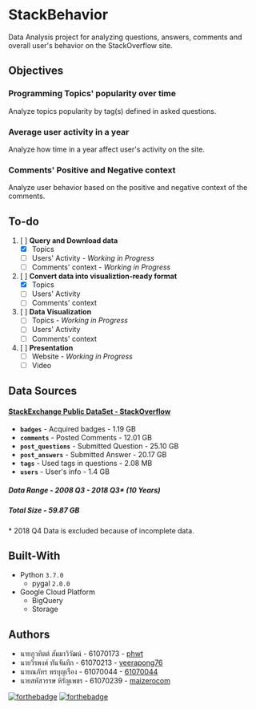 # StackBehavior
Data Analysis project for analyzing questions, answers, comments and overall user's behavior on the StackOverflow site.

## Objectives
### Programming Topics' popularity over time
Analyze topics popularity by tag(s) defined in asked questions.

### Average user activity in a year
Analyze how time in a year affect user's activity on the site.

### Comments' Positive and Negative context
Analyze user behavior based on the positive and negative context of the comments.

## To-do
1. [ ] **Query and Download data**
   - [X] Topics
   - [ ] Users' Activity - *Working in Progress*
   - [ ] Comments' context - *Working in Progress*
2. [ ] **Convert data into visualiztion-ready format**
   - [X] Topics
   - [ ] Users' Activity
   - [ ] Comments' context
3. [ ] **Data Visualization**
   - [ ] Topics - *Working in Progress*
   - [ ] Users' Activity
   - [ ] Comments' context
4. [ ] **Presentation**
   - [ ] Website - *Working in Progress*
   - [ ] Video

## Data Sources
#### [StackExchange Public DataSet - StackOverflow](https://archive.org/download/stackexchange)
* **`badges`** - Acquired badges  - 1.19 GB
* **`comments`** - Posted Comments - 12.01 GB
* **`post_questions`** - Submitted Question - 25.10 GB
* **`post_answers`** - Submitted Answer - 20.17 GB
* **`tags`** - Used tags in questions - 2.08 MB
* **`users`** - User's info - 1.4 GB
##### Data Range - 2008 Q3 - 2018 Q3* (10 Years)
##### Total Size - 59.87 GB
\* 2018 Q4 Data is excluded because of incomplete data.

## Built-With
* Python `3.7.0`
    * pygal `2.0.0`
* Google Cloud Platform
    * BigQuery
    * Storage

## Authors
* นายภูวทิตต์ สัมมาวิวัฒน์ - 61070173 - [phwt](https://github.com/phwt)
* นายวีรพงศ์ ทันจันทึก - 61070213 - [veerapong76](https://github.com/veerapong76)
* นายณภัทร พรบุญเรือง - 61070044 - [61070044](https://github.com/61070044)
* นายสหัสวรรษ หิรัญเพชร - 61070239 - [maizerocom](https://github.com/maizerocom)

[![forthebadge](https://forthebadge.com/images/badges/made-with-python.svg)](https://forthebadge.com)
[![forthebadge](https://forthebadge.com/images/badges/built-with-love.svg)](https://forthebadge.com) 
